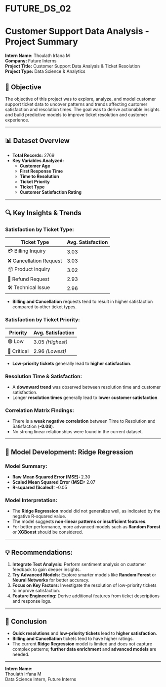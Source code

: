 # FUTURE_DS_02
# Customer Support Data Analysis - Project Summary

**Intern Name:** Thoulath Irfana M  
**Company:** Future Interns  
**Project Title:** Customer Support Data Analysis & Ticket Resolution  
**Project Type:** Data Science & Analytics  

## 🎯 Objective
The objective of this project was to explore, analyze, and model customer support ticket data to uncover patterns and trends affecting customer satisfaction and resolution times. The goal was to derive actionable insights and build predictive models to improve ticket resolution and customer experience.

---

## 📊 Dataset Overview
- **Total Records:** 2769
- **Key Variables Analyzed:**
  - **Customer Age**
  - **First Response Time**
  - **Time to Resolution**
  - **Ticket Priority**
  - **Ticket Type**
  - **Customer Satisfaction Rating**

---

## 🔍 Key Insights & Trends

### **Satisfaction by Ticket Type:**
| Ticket Type               | Avg. Satisfaction |
|---------------------------|-------------------|
| 💳 Billing Inquiry         | 3.03              |
| ❌ Cancellation Request    | 3.03              |
| 📦 Product Inquiry         | 3.02              |
| 💸 Refund Request          | 2.93              |
| 🛠 Technical Issue         | 2.96              |

- **Billing and Cancellation** requests tend to result in higher satisfaction compared to other ticket types.

### **Satisfaction by Ticket Priority:**
| Priority      | Avg. Satisfaction |
|---------------|-------------------|
| 🟢 Low         | 3.05 *(Highest)*  |
| 🔴 Critical    | 2.96 *(Lowest)*   |

- **Low-priority tickets** generally lead to **higher satisfaction**.

### **Resolution Time & Satisfaction:**
- A **downward trend** was observed between resolution time and customer satisfaction.
- Longer **resolution times** generally lead to **lower customer satisfaction**.

### **Correlation Matrix Findings:**
- There is a **weak negative correlation** between Time to Resolution and Satisfaction (**-0.08**).
- No strong linear relationships were found in the current dataset.

---

## 🤖 Model Development: Ridge Regression

### **Model Summary:**
- **Raw Mean Squared Error (MSE):** 2.30
- **Scaled Mean Squared Error (MSE):** 2.07
- **R-squared (Scaled):** -0.05

### **Model Interpretation:**
- The **Ridge Regression** model did not generalize well, as indicated by the negative R-squared value.
- The model suggests **non-linear patterns or insufficient features**.
- For better performance, more advanced models such as **Random Forest** or **XGBoost** should be considered.

---

## 💡 Recommendations:

1. **Integrate Text Analysis:** Perform sentiment analysis on customer feedback to gain deeper insights.
2. **Try Advanced Models:** Explore smarter models like **Random Forest** or **Neural Networks** for better accuracy.
3. **Focus on Key Factors:** Investigate the resolution of low-priority tickets to improve satisfaction.
4. **Feature Engineering:** Derive additional features from ticket descriptions and response logs.

---

## 📝 Conclusion
- **Quick resolutions** and **low-priority tickets** lead to **higher satisfaction**.
- **Billing and Cancellation** tickets tend to have higher ratings.
- The current **Ridge Regression** model is limited and does not capture complex patterns; **further data enrichment** and **advanced models** are needed.

---

**Intern Name:**  
Thoulath Irfana M  
Data Science Intern, Future Interns
